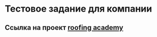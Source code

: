 # Тестовое задание для компании

## Ссылка на проект [roofing academy](https://vitalyreutsky.github.io/roofing-academy/)
